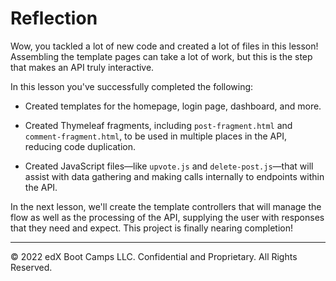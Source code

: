 # Reflection

Wow, you tackled a lot of new code and created a lot of files in this lesson! Assembling the template pages can take a lot of work, but this is the step that makes an API truly interactive.

In this lesson you've successfully completed the following:

* Created templates for the homepage, login page, dashboard, and more.

* Created Thymeleaf fragments, including `post-fragment.html` and `comment-fragment.html`, to be used in multiple places in the API, reducing code duplication.

* Created JavaScript files—like `upvote.js` and `delete-post.js`—that will assist with data gathering and making calls internally to endpoints within the API.

In the next lesson, we'll create the template controllers that will manage the flow as well as the processing of the API, supplying the user with responses that they need and expect. This project is finally nearing completion!

---
© 2022 edX Boot Camps LLC. Confidential and Proprietary. All Rights Reserved.